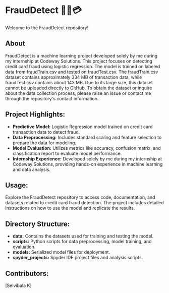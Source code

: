 # FraudDetect 🕵️‍♂️💳

Welcome to the FraudDetect repository!

## About
FraudDetect is a machine learning project developed solely by me during my internship at Codeway Solutions. This project focuses on detecting credit card fraud using logistic regression. The model is trained on labeled data from fraudTrain.csv and tested on fraudTest.csv. The fraudTrain.csv dataset contains approximately 334 MB of transaction data, while fraudTest.csv contains about 143 MB. Due to its large size, this dataset cannot be uploaded directly to GitHub. To obtain the dataset or inquire about the data collection process, please raise an issue or contact me through the repository's contact information.

## Project Highlights:
- **Predictive Model:** Logistic Regression model trained on credit card transaction data to detect fraud.
- **Data Preprocessing:** Includes standard scaling and feature selection to prepare the data for modeling.
- **Model Evaluation:** Utilizes metrics like accuracy, confusion matrix, and classification report to evaluate model performance.
- **Internship Experience:** Developed solely by me during my internship at Codeway Solutions, providing hands-on experience in machine learning and data analysis.

## Usage:
Explore the FraudDetect repository to access code, documentation, and datasets related to credit card fraud detection. The project includes detailed instructions on how to use the model and replicate the results.

## Directory Structure:
- **data:**  Contains the datasets used for training and testing the model.
- **scripts:** Python scripts for data preprocessing, model training, and evaluation.
- **models:** Serialized model files for deployment.
- **spyder_projects:** Spyder IDE project files and analysis scripts.

## Contributors:
[Selvibala K]
